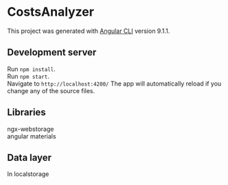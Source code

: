 # CostsAnalyzer

This project was generated with [Angular CLI](https://github.com/angular/angular-cli) version 9.1.1.

## Development server
Run `npm install`.\
Run `npm start`.\
Navigate to `http://localhost:4200/` The app will automatically reload if you change any of the source files.

## Libraries
ngx-webstorage\
angular materials

## Data layer
In localstorage
